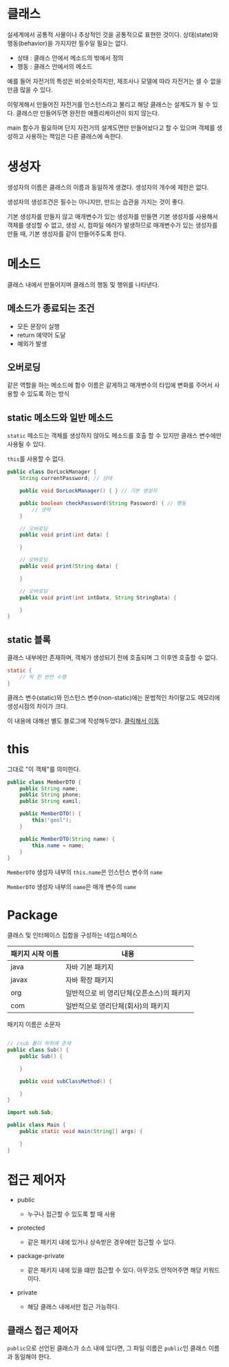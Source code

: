 # 클래스 

실세계에서 공통적 사물이나 추상적인 것을 공통적으로 표현한 것이다.
상태(state)와 행동(behavior)을 가지지만 필수일 필요는 없다.

- 상태 : 클래스 안에서 메소드의 밖에서 정의
- 행동 : 클래스 안에서의 메소드

예를 들어 자전거의 특성은 비슷비슷하지만, 제조사나 모델에 따라 자전거는 셀 수 없을 만큼 많을 수 있다.

이렇게해서 만들어진 자전거를 인스턴스라고 불리고 해당 클래스는 설계도가 될 수 있다.
클래스만 만들어두면 완전한 애플리케이션이 되지 않는다. 

main 함수가 필요하며 단지 자전거의 설계도면만 만들어놨다고 할 수 있으며 객체를 생성하고 사용하는 책임은 다른 클래스에 속한다.

# 생성자

생성자의 이름은 클래스의 이름과 동일하게 생겼다. 생성자의 개수에 제한은 없다.

생성자의 생성조건은 필수는 아니지만, 만드는 습관을 가지는 것이 좋다.

기본 생성자를 만들지 않고 매개변수가 있는 생성자를 만들면 기본 생성자를 사용해서 객체를 생성할 수 없고, 생성 시, 컴파일 에러가 발생하므로 매개변수가 있는 생성자를 만들 때, 기본 생성자를 같이 만들어주도록 한다.

# 메소드

클래스 내에서 만들어지며 클래스의 행동 및 행위를 나타낸다.

## 메소드가 종료되는 조건
  - 모든 문장이 실행
  - return 예약어 도달
  - 예외가 발생

## 오버로딩

같은 역할을 하는 메소드에 함수 이름은 같게하고 매개변수의 타입에 변화를 주어서 사용할 수 있도록 하는 방식

## static 메소드와 일반 메소드

`static` 메소드는 객체를 생성하지 않아도 메소드를 호출 할 수 있지만 클래스 변수에만 사용될 수 있다.

`this`를 사용할 수 없다.

```java
public class DorLockManager {
    String currentPassword; // 상태

    public void DorLockManager() { } // 기본 생성자

    public boolean checkPassword(String Password) { // 행동
        // 생략
    }

    // 오버로딩
    public void print(int data) {

    }

    // 오버로딩
    public void print(String data) {

    }

    // 오버로딩
    public void print(int intData, String StringData) {

    }
}
```
## static 블록

클래스 내부에만 존재하며, 객체가 생성되기 전에 호출되며 그 이후엔 호출할 수 없다.

```java
static {
    // 딱 한 번만 수행
}
```

클래스 변수(static)와 인스턴스 변수(non-static)에는 문법적인 차이말고도 메모리에 생성시점의 차이가 크다.

이 내용에 대해선 별도 블로그에 작성해두었다. [클릭해서 이동](https://geol2.github.io/til/Class-Instance-Variable/)

# this

그대로 "이 객체"를 의미한다.

```java
public class MemberDTO {
    public String name;
    public String phone;
    public String eamil;

    public MemberDTO() {
        this("geol");
    }

    public MemberDTO(String name) {
        this.name = name;
    }
}
```

`MemberDTO` 생성자 내부의 `this.name`은 인스턴스 변수의 `name`

`MemberDTO` 생성자 내부의 `name`은 매개 변수의 `name`

# Package

클래스 및 인터페이스 집합을 구성하는 네임스페이스

| 패키지 시작 이름 |                  내용            |
|--------------|---------------------------------|
| java         | 자바 기본 패키지                    |
| javax        | 자바 확장 패키지                    |
| org          | 일반적으로 비 영리단체(오픈소스)의 패키지 |
| com          | 일반적으로 영리단체(회사)의 패키지       |

패키지 이름은 소문자

```java

// /sub 폴더 하위에 존재
public class Sub() {
    public Sub() {

    }

    public void subClassMethod() {

    }
}
```

```java
import sub.Sub;

public class Main {
    public static void main(String[] args) {

    }
}
```

# 접근 제어자

- public
  - 누구나 접근할 수 있도록 할 때 사용

- protected
  - 같은 패키지 내에 있거나 상속받은 경우에만 접근할 수 있다.

- package-private
  - 같은 패키지 내에 있을 떄만 접근할 수 있다. 아무것도 안적어주면 해당 키워드이다.

- private
  - 해당 클래스 내에서만 접근 가능하다.

## 클래스 접근 제어자

`public`으로 선언된 클래스가 소스 내에 있다면, 그 파일 이름은 `public`인 클래스 이름과 동일해야 한다.
